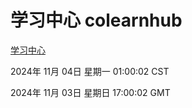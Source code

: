 # 学习中心 colearnhub
[学习中心](http://219.139.197.74:56308/colearnhub/)

2024年 11月 04日 星期一 01:00:02 CST

2024年 11月 03日 星期日 17:00:02 GMT
